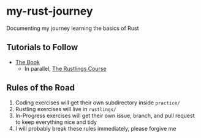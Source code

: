 # my-rust-journey
Documenting my journey learning the basics of Rust

## Tutorials to Follow
- [The Book](https://doc.rust-lang.org/book/)
  - In parallel, [The Rustlings Course](https://github.com/rust-lang/rustlings/)

## Rules of the Road
1. Coding exercises will get their own subdirectory inside `practice/`
2. Rustling exercises will live in `rustlings/`
3. In-Progress exercises will get their own issue, branch, and pull request to keep everything nice and tidy
4. I will probably break these rules immediately, please forgive me
